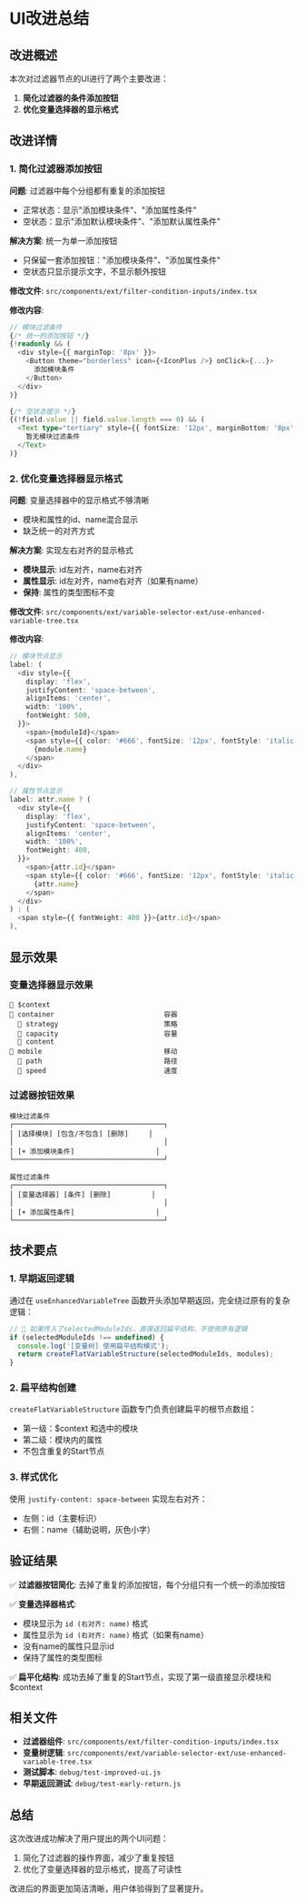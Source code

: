 # UI改进总结

## 改进概述

本次对过滤器节点的UI进行了两个主要改进：

1. **简化过滤器的条件添加按钮**
2. **优化变量选择器的显示格式**

## 改进详情

### 1. 简化过滤器添加按钮

**问题**: 过滤器中每个分组都有重复的添加按钮
- 正常状态：显示"添加模块条件"、"添加属性条件"
- 空状态：显示"添加默认模块条件"、"添加默认属性条件"

**解决方案**: 统一为单一添加按钮
- 只保留一套添加按钮："添加模块条件"、"添加属性条件"
- 空状态只显示提示文字，不显示额外按钮

**修改文件**: `src/components/ext/filter-condition-inputs/index.tsx`

**修改内容**:
```typescript
// 模块过滤条件
{/* 统一的添加按钮 */}
{!readonly && (
  <div style={{ marginTop: '8px' }}>
    <Button theme="borderless" icon={<IconPlus />} onClick={...}>
      添加模块条件
    </Button>
  </div>
)}

{/* 空状态提示 */}
{(!field.value || field.value.length === 0) && (
  <Text type="tertiary" style={{ fontSize: '12px', marginBottom: '8px', display: 'block' }}>
    暂无模块过滤条件
  </Text>
)}
```

### 2. 优化变量选择器显示格式

**问题**: 变量选择器中的显示格式不够清晰
- 模块和属性的id、name混合显示
- 缺乏统一的对齐方式

**解决方案**: 实现左右对齐的显示格式
- **模块显示**: id左对齐，name右对齐
- **属性显示**: id左对齐，name右对齐（如果有name）
- **保持**: 属性的类型图标不变

**修改文件**: `src/components/ext/variable-selector-ext/use-enhanced-variable-tree.tsx`

**修改内容**:
```typescript
// 模块节点显示
label: (
  <div style={{
    display: 'flex',
    justifyContent: 'space-between',
    alignItems: 'center',
    width: '100%',
    fontWeight: 500,
  }}>
    <span>{moduleId}</span>
    <span style={{ color: '#666', fontSize: '12px', fontStyle: 'italic' }}>
      {module.name}
    </span>
  </div>
),

// 属性节点显示
label: attr.name ? (
  <div style={{
    display: 'flex',
    justifyContent: 'space-between',
    alignItems: 'center',
    width: '100%',
    fontWeight: 400,
  }}>
    <span>{attr.id}</span>
    <span style={{ color: '#666', fontSize: '12px', fontStyle: 'italic' }}>
      {attr.name}
    </span>
  </div>
) : (
  <span style={{ fontWeight: 400 }}>{attr.id}</span>
),
```

## 显示效果

### 变量选择器显示效果
```
📄 $context
📁 container                           容器
  📄 strategy                          策略
  📄 capacity                          容量
  📄 content
📁 mobile                              移动
  📄 path                              路径
  📄 speed                             速度
```

### 过滤器按钮效果
```
模块过滤条件
┌─────────────────────────────────────┐
│ [选择模块] [包含/不包含] [删除]     │
│                                     │
│ [+ 添加模块条件]                    │
└─────────────────────────────────────┘

属性过滤条件
┌─────────────────────────────────────┐
│ [变量选择器] [条件] [删除]          │
│                                     │
│ [+ 添加属性条件]                    │
└─────────────────────────────────────┘
```

## 技术要点

### 1. 早期返回逻辑
通过在 `useEnhancedVariableTree` 函数开头添加早期返回，完全绕过原有的复杂逻辑：

```typescript
// 🎯 如果传入了selectedModuleIds，直接返回扁平结构，不使用原有逻辑
if (selectedModuleIds !== undefined) {
  console.log('[变量树] 使用扁平结构模式');
  return createFlatVariableStructure(selectedModuleIds, modules);
}
```

### 2. 扁平结构创建
`createFlatVariableStructure` 函数专门负责创建扁平的根节点数组：
- 第一级：$context 和选中的模块
- 第二级：模块内的属性
- 不包含重复的Start节点

### 3. 样式优化
使用 `justify-content: space-between` 实现左右对齐：
- 左侧：id（主要标识）
- 右侧：name（辅助说明，灰色小字）

## 验证结果

✅ **过滤器按钮简化**: 去掉了重复的添加按钮，每个分组只有一个统一的添加按钮

✅ **变量选择器格式**:
- 模块显示为 `id (右对齐: name)` 格式
- 属性显示为 `id (右对齐: name)` 格式（如果有name）
- 没有name的属性只显示id
- 保持了属性的类型图标

✅ **扁平化结构**: 成功去掉了重复的Start节点，实现了第一级直接显示模块和$context

## 相关文件

- **过滤器组件**: `src/components/ext/filter-condition-inputs/index.tsx`
- **变量树逻辑**: `src/components/ext/variable-selector-ext/use-enhanced-variable-tree.tsx`
- **测试脚本**: `debug/test-improved-ui.js`
- **早期返回测试**: `debug/test-early-return.js`

## 总结

这次改进成功解决了用户提出的两个UI问题：
1. 简化了过滤器的操作界面，减少了重复按钮
2. 优化了变量选择器的显示格式，提高了可读性

改进后的界面更加简洁清晰，用户体验得到了显著提升。

